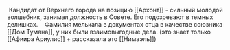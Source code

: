 
 Кандидат от Верхнего города на позицию [[Архонт]] - сильный молодой волшебник, занимал должность в Совете. Его подозревают в темных делишках. 
 
 Фамилия мелькала в документах отца в качестве союзника [[Дом Тумана]], у них были взаимовыгодные дела. (это знает только [[Афиира Ариулис]] + рассказала это [[Нимаэль]])